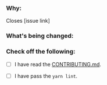 <!--
Thank you for contributing to this project! You must fill out the information below before we can review this pull request. By explaining why you're making a change (or linking to a pull request) and what changes you've made, we can triage your pull request to the best possible team for review.

See our [CONTRIBUTING.md](./CONTRIBUTING.md) for information how to contribute before you contribute.

Thanks again!
-->

### Why:

Closes [issue link]

<!--
- If there's an existing issue for your change, please link to it.
- If there's _not_ an existing issue, please open one first to make it more likely that this update will be accepted: https://github.com/github/docs/issues/new/choose. -->

### What's being changed:


### Check off the following:

- [ ] I have read the [CONTRIBUTING.md](./contributing.md).
- [ ] I have pass the `yarn lint`.


